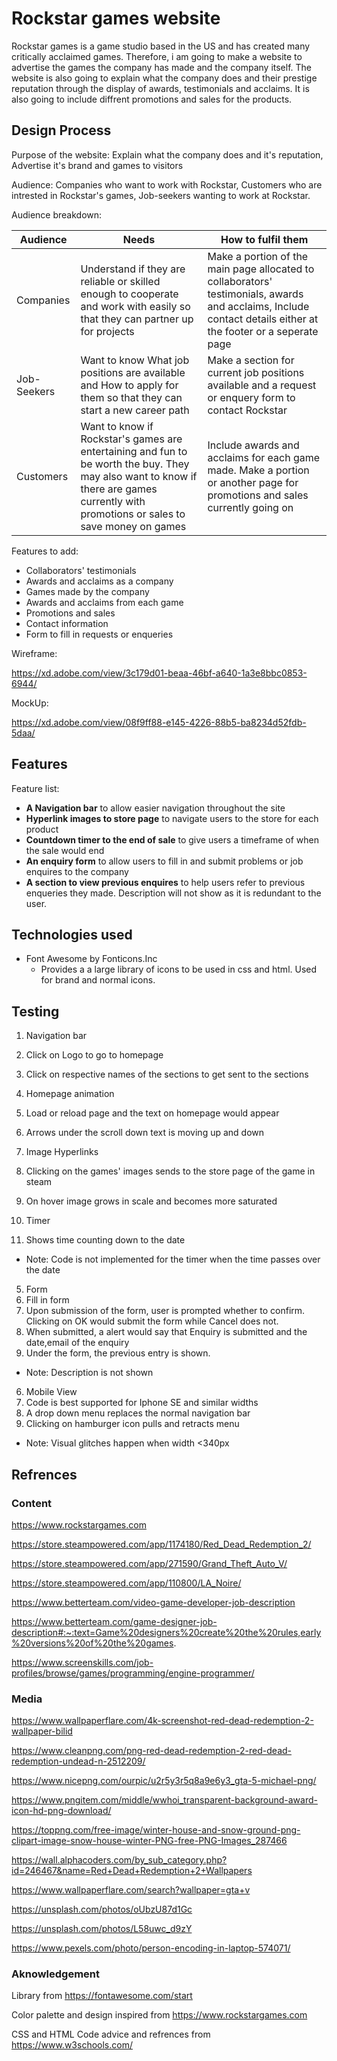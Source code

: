 # Rockstar games website

Rockstar games is a game studio based in the US and has created many critically acclaimed games. Therefore, i am going to make a
website to advertise the games the company has made and the company itself. The website is also going to explain what the company does and their prestige reputation through the display of awards, testimonials and acclaims. It is also going to include diffrent promotions and sales for the products.

## Design Process

Purpose of the website: Explain what the company does and it's reputation, Advertise it's brand and games to visitors

Audience: Companies who want to work with Rockstar, Customers who are intrested in Rockstar's games, Job-seekers wanting to work at Rockstar.

Audience breakdown:

| Audience    | Needs                                                                                                                                                           | How to fulfil them                                                                                                                                             |
| ----------- | --------------------------------------------------------------------------------------------------------------------------------------------------------------- | -------------------------------------------------------------------------------------------------------------------------------------------------------------- |
| Companies   | Understand if they are reliable or skilled enough to cooperate and work with easily so that they can partner up for projects                                                                          | Make a portion of the main page allocated to collaborators' testimonials, awards and acclaims, Include contact details either at the footer or a seperate page |
| Job-Seekers | Want to know What job positions are available and How to apply for them so that they can start a new career path                                                                                     | Make a section for current job positions available and a request or enquery form to contact Rockstar                                                           |
| Customers   | Want to know if Rockstar's games are entertaining and fun to be worth the buy. They may also want to know if there are games currently with promotions or sales to save money on games| Include awards and acclaims for each game made. Make a portion or another page for promotions and sales currently going on                                     |

Features to add:

- Collaborators' testimonials
- Awards and acclaims as a company
- Games made by the company
- Awards and acclaims from each game
- Promotions and sales
- Contact information
- Form to fill in requests or enqueries

Wireframe:

https://xd.adobe.com/view/3c179d01-beaa-46bf-a640-1a3e8bbc0853-6944/

MockUp:

https://xd.adobe.com/view/08f9ff88-e145-4226-88b5-ba8234d52fdb-5daa/

## Features

Feature list:

- **A Navigation bar** to allow easier navigation throughout the site
- **Hyperlink images to store page** to navigate users to the store for each product
- **Countdown timer to the end of sale** to give users a timeframe of when the sale would end
- **An enquiry form** to allow users to fill in and submit problems or job enquires to the company
- **A section to view previous enquires** to help users refer to previous enqueries they made. Description will not show as it is redundant to the user.

## Technologies used

- Font Awesome by Fonticons.Inc
  - Provides a a large library of icons to be used in css and html. Used for brand and normal icons.

## Testing

1. Navigation bar
  1. Click on Logo to go to homepage
  2. Click on respective names of the sections to get sent to the sections
 
2. Homepage animation
  1. Load or reload page and the text on homepage would appear
  2. Arrows under the scroll down text is moving up and down

3. Image Hyperlinks
  1. Clicking on the games' images sends to the store page of the game in steam
  2. On hover image grows in scale and becomes more saturated
 
4. Timer
  1. Shows time counting down to the date
  - Note: Code is not implemented for the timer when the time passes over the date

5. Form 
  1. Fill in form
  2. Upon submission of the form, user is prompted whether to confirm. Clicking on OK would submit the form while Cancel does not.
  3. When submitted, a alert would say that Enquiry is submitted and the date,email of the enquiry
  4. Under the form, the previous entry is shown.
  - Note: Description is not shown
  
6. Mobile View
  1. Code is best supported for Iphone SE and similar widths
  2. A drop down menu replaces the normal navigation bar
  3. Clicking on hamburger icon pulls and retracts menu
  - Note: Visual glitches happen when width <340px

## Refrences

### Content

https://www.rockstargames.com

https://store.steampowered.com/app/1174180/Red_Dead_Redemption_2/

https://store.steampowered.com/app/271590/Grand_Theft_Auto_V/

https://store.steampowered.com/app/110800/LA_Noire/

https://www.betterteam.com/video-game-developer-job-description

https://www.betterteam.com/game-designer-job-description#:~:text=Game%20designers%20create%20the%20rules,early%20versions%20of%20the%20games.

https://www.screenskills.com/job-profiles/browse/games/programming/engine-programmer/

### Media

https://www.wallpaperflare.com/4k-screenshot-red-dead-redemption-2-wallpaper-bilid

https://www.cleanpng.com/png-red-dead-redemption-2-red-dead-redemption-undead-n-2512209/

https://www.nicepng.com/ourpic/u2r5y3r5q8a9e6y3_gta-5-michael-png/

https://www.pngitem.com/middle/wwhoi_transparent-background-award-icon-hd-png-download/

https://toppng.com/free-image/winter-house-and-snow-ground-png-clipart-image-snow-house-winter-PNG-free-PNG-Images_287466

https://wall.alphacoders.com/by_sub_category.php?id=246467&name=Red+Dead+Redemption+2+Wallpapers

https://www.wallpaperflare.com/search?wallpaper=gta+v

https://unsplash.com/photos/oUbzU87d1Gc

https://unsplash.com/photos/L58uwc_d9zY

https://www.pexels.com/photo/person-encoding-in-laptop-574071/

### Aknowledgement

Library from https://fontawesome.com/start

Color palette and design inspired from https://www.rockstargames.com

CSS and HTML Code advice and refrences from https://www.w3schools.com/

